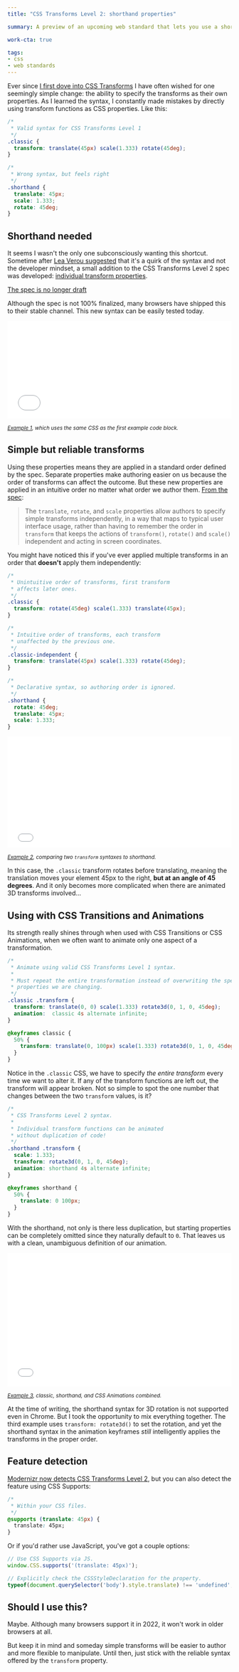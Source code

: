 ```yaml
---
title: "CSS Transforms Level 2: shorthand properties"

summary: A preview of an upcoming web standard that lets you use a shorter, more reliable syntax for simple CSS Transforms.

work-cta: true

tags:
- css
- web standards
---
```


Ever since [I first dove into CSS Transforms](https://rupl.github.io/unfold/) I have often wished for one seemingly simple change: the ability to specify the transforms as their own properties. As I learned the syntax, I constantly made mistakes by directly using transform functions as CSS  properties. Like this:

```css
/*
 * Valid syntax for CSS Transforms Level 1
 */
.classic {
  transform: translate(45px) scale(1.333) rotate(45deg);
}

/*
 * Wrong syntax, but feels right
 */
.shorthand {
  translate: 45px;
  scale: 1.333;
  rotate: 45deg;
}
```


## Shorthand needed

It seems I wasn't the only one subconsciously wanting this shortcut. Sometime after [Lea Verou suggested](https://twitter.com/LeaVerou/status/487350702386479105) that it's a quirk of the syntax and not the developer mindset, a small addition to the CSS Transforms Level 2 spec was developed: [individual transform properties](https://www.w3.org/TR/css-transforms-2/#individual-transforms).

<ins class="update" datetime="2021-11-09">The spec is no longer draft</ins>

Although the spec is not 100% finalized, many browsers have shipped this to their stable channel. This new syntax can be easily tested today.

<iframe width="100%" height="220" src="/sandbox/css-transforms-level2-example1/" frameborder="0"></iframe>

<small class="caption">_[Example 1](/sandbox/css-transforms-level2-example1/), which uses the same CSS as the first example code block._</small>


## Simple but reliable transforms

Using these properties means they are applied in a standard order defined by the spec. Separate properties make authoring easier on us because the order of transforms can affect the outcome. But these new properties are applied in an intuitive order no matter what order we author them. [From the spec](https://drafts.csswg.org/css-transforms-2/#individual-transforms):

> The `translate`, `rotate`, and `scale` properties allow authors to specify simple transforms independently, in a way that maps to typical user interface usage, rather than having to remember the order in `transform` that keeps the actions of `transform()`, `rotate()` and `scale()` independent and acting in screen coordinates.

You might have noticed this if you've ever applied multiple transforms in an order that **doesn't** apply them independently:

```css
/*
 * Unintuitive order of transforms, first transform
 * affects later ones.
 */
.classic {
  transform: rotate(45deg) scale(1.333) translate(45px);
}

/*
 * Intuitive order of transforms, each transform
 * unaffected by the previous one.
 */
.classic-independent {
  transform: translate(45px) scale(1.333) rotate(45deg);
}

/*
 * Declarative syntax, so authoring order is ignored.
 */
.shorthand {
  rotate: 45deg;
  translate: 45px;
  scale: 1.333;
}
```

<iframe width="100%" height="250" src="/sandbox/css-transforms-level2-example2/" frameborder="0"></iframe>

<small class="caption">_[Example 2](/sandbox/css-transforms-level2-example2/), comparing two `transform` syntaxes to shorthand._</small>

In this case, the `.classic` transform rotates before translating, meaning the translation moves your element 45px to the right, **but at an angle of 45 degrees**. And it only becomes more complicated when there are animated 3D transforms involved...


## Using with CSS Transitions and Animations

Its strength really shines through when used with CSS Transitions or CSS Animations, when we often want to animate only one aspect of a transformation.

```css
/*
 * Animate using valid CSS Transforms Level 1 syntax.
 *
 * Must repeat the entire transformation instead of overwriting the specific
 * properties we are changing.
 */
.classic .transform {
  transform: translate(0, 0) scale(1.333) rotate3d(0, 1, 0, 45deg);
  animation:  classic 4s alternate infinite;
}

@keyframes classic {
  50% {
    transform: translate(0, 100px) scale(1.333) rotate3d(0, 1, 0, 45deg);
  }
}
```

Notice in the `.classic` CSS, we have to specify _the entire transform_ every time we want to alter it. If any of the transform functions are left out, the transform will appear broken. Not so simple to spot the one number that changes between the two `transform` values, is it?

```css
/*
 * CSS Transforms Level 2 syntax.
 *
 * Individual transform functions can be animated
 * without duplication of code!
 */
.shorthand .transform {
  scale: 1.333;
  transform: rotate3d(0, 1, 0, 45deg);
  animation: shorthand 4s alternate infinite;
}

@keyframes shorthand {
  50% {
    translate: 0 100px;
  }
}
```

With the shorthand, not only is there less duplication, but starting properties can be completely omitted since they naturally default to `0`. That leaves us with a clean, unambiguous definition of our animation.

<iframe width="100%" height="300" src="/sandbox/css-transforms-level2-example3/" frameborder="0"></iframe>

<small class="caption">_[Example 3](/sandbox/css-transforms-level2-example3/), classic, shorthand, and CSS Animations combined._</small>

At the time of writing, the shorthand syntax for 3D rotation is not supported even in Chrome. But I took the opportunity to mix everything together. The third example uses `transform: rotate3d()` to set the rotation, and yet the shorthand syntax in the animation keyframes _still_ intelligently applies the transforms in the proper order.


## Feature detection

[Modernizr now detects CSS Transforms Level 2](https://github.com/Modernizr/Modernizr/pull/2100), but you can also detect the feature using CSS Supports:

```css
/*
 * Within your CSS files.
 */
@supports (translate: 45px) {
  translate: 45px;
}
```

Or if you'd rather use JavaScript, you've got a couple options:

```js
// Use CSS Supports via JS.
window.CSS.supports('(translate: 45px)');

// Explicitly check the CSSStyleDeclaration for the property.
typeof(document.querySelector('body').style.translate) !== 'undefined';
```

## Should I use this?

Maybe. Although many browsers support it in 2022, it won't work in older browsers at all.

But keep it in mind and someday simple transforms will be easier to author and more flexible to manipulate. Until then, just stick with the reliable syntax offered by the `transform` property.
